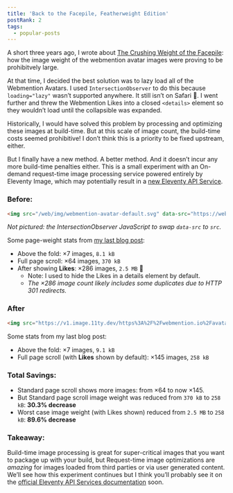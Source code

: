 ```yaml
---
title: 'Back to the Facepile, Featherweight Edition'
postRank: 2
tags:
  - popular-posts
---
```

A short three years ago, I wrote about [The Crushing Weight of the Facepile](/web/facepile/): how the image weight of the webmention avatar images were proving to be prohibitvely large.

At that time, I decided the best solution was to lazy load all of the Webmention Avatars. I used `IntersectionObserver` to do this because `loading="lazy"` wasn’t supported anywhere. It still isn’t on Safari 😬. I went further and threw the Webmention Likes into a closed `<details>` element so they wouldn’t load until the collapsible was expanded.

Historically, I would have solved this problem by processing and optimizing these images at build-time. But at this scale of image count, the build-time costs seemed prohibitive! I don’t think this is a priority to be fixed upstream, either.

But I finally have a new method. A better method. And it doesn’t incur any more build-time penalties either. This is a small experiment with an On-demand request-time image processing service powered entirely by Eleventy Image, which may potentially result in a [new Eleventy API Service](https://www.11ty.dev/docs/api-services/).

### Before:

```html
<img src="/web/img/webmention-avatar-default.svg" data-src="https://webmention.io/avatar/pbs.twimg.com/cab6e1447b539bc1d7eaf6e260288f220792168c7be20e38ee6504517cde999d.jpg" alt="A Person’s Name" width="48" height="48">
```

_Not pictured: the IntersectionObserver JavaScript to swap `data-src` to `src`._

Some page-weight stats from [my last blog post](/web/trailing-slash/):

* Above the fold: ×7 images, `8.1 kB`
* Full page scroll: ×64 images, `370 kB`
* After showing **Likes**: ×286 images, `2.5 MB` 😬
  * Note: I used to hide the Likes in a details element by default.
  * _The ×286 image count likely includes some duplicates due to HTTP 301 redirects._

### After

```html
<img src="https://v1.image.11ty.dev/https%3A%2F%2Fwebmention.io%2Favatar%2Fpbs.twimg.com%2Fa4b4ceb1e1566f3e65d866ac64d8d7c1d615f927ebd0c31a7395b8fe5d2be852.jpg/jpeg/72/" alt="A Person’s Name" width="48" height="48" loading="lazy" decoding="async">
```

Some stats from my last blog post:

* Above the fold: ×7 images, `9.1 kB`
* Full page scroll (with **Likes** shown by default): ×145 images, `258 kB`

### Total Savings:

* Standard page scroll shows more images: from ×64 to now ×145.
* But Standard page scroll image weight was reduced from `370 kB` to `258 kB`: **30.3% decrease**
* Worst case image weight (with Likes shown) reduced from `2.5 MB` to `258 kB`: **89.6% decrease**

### Takeaway:

Build-time image processing is great for super-critical images that you want to package up with your build, but Request-time image optimizations are *amazing* for images loaded from third parties or via user generated content. We’ll see how this experiment continues but I think you’ll probably see it on the [official Eleventy API Services documentation](https://www.11ty.dev/docs/api-services/) soon.

